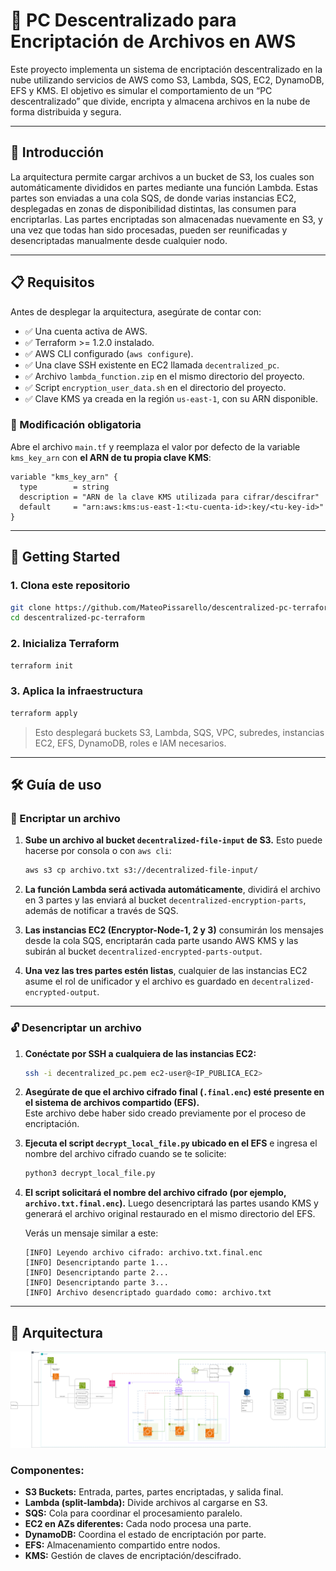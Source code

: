 
# 🧠 PC Descentralizado para Encriptación de Archivos en AWS

Este proyecto implementa un sistema de encriptación descentralizado en la nube utilizando servicios de AWS como S3, Lambda, SQS, EC2, DynamoDB, EFS y KMS. El objetivo es simular el comportamiento de un “PC descentralizado” que divide, encripta y almacena archivos en la nube de forma distribuida y segura.

---

## 📘 Introducción

La arquitectura permite cargar archivos a un bucket de S3, los cuales son automáticamente divididos en partes mediante una función Lambda. Estas partes son enviadas a una cola SQS, de donde varias instancias EC2, desplegadas en zonas de disponibilidad distintas, las consumen para encriptarlas. Las partes encriptadas son almacenadas nuevamente en S3, y una vez que todas han sido procesadas, pueden ser reunificadas y desencriptadas manualmente desde cualquier nodo.

---

## 📋 Requisitos

Antes de desplegar la arquitectura, asegúrate de contar con:

- ✅ Una cuenta activa de AWS.
- ✅ Terraform >= 1.2.0 instalado.
- ✅ AWS CLI configurado (`aws configure`).
- ✅ Una clave SSH existente en EC2 llamada `decentralized_pc`.
- ✅ Archivo `lambda_function.zip` en el mismo directorio del proyecto.
- ✅ Script `encryption_user_data.sh` en el directorio del proyecto.
- ✅ Clave KMS ya creada en la región `us-east-1`, con su ARN disponible.

### 🔁 Modificación obligatoria

Abre el archivo `main.tf` y reemplaza el valor por defecto de la variable `kms_key_arn` con **el ARN de tu propia clave KMS**:

```hcl
variable "kms_key_arn" {
  type        = string
  description = "ARN de la clave KMS utilizada para cifrar/descifrar"
  default     = "arn:aws:kms:us-east-1:<tu-cuenta-id>:key/<tu-key-id>"
}
```

---

## 🚀 Getting Started

### 1. Clona este repositorio
```bash
git clone https://github.com/MateoPissarello/descentralized-pc-terraform.git
cd descentralized-pc-terraform
```

### 2. Inicializa Terraform
```bash
terraform init
```

### 3. Aplica la infraestructura
```bash
terraform apply
```

> Esto desplegará buckets S3, Lambda, SQS, VPC, subredes, instancias EC2, EFS, DynamoDB, roles e IAM necesarios.

---

## 🛠️ Guía de uso

### 🔐 Encriptar un archivo

1. **Sube un archivo al bucket `decentralized-file-input` de S3.**
   Esto puede hacerse por consola o con `aws cli`:
   ```bash
   aws s3 cp archivo.txt s3://decentralized-file-input/
   ```

2. **La función Lambda será activada automáticamente**, dividirá el archivo en 3 partes y las enviará al bucket `decentralized-encryption-parts`, además de notificar a través de SQS.

3. **Las instancias EC2 (Encryptor-Node-1, 2 y 3)** consumirán los mensajes desde la cola SQS, encriptarán cada parte usando AWS KMS y las subirán al bucket `decentralized-encrypted-parts-output`.

4. **Una vez las tres partes estén listas**, cualquier de las instancias EC2 asume el rol de unificador y el archivo es guardado en `decentralized-encrypted-output`.

---

### 🔓 Desencriptar un archivo

1. **Conéctate por SSH a cualquiera de las instancias EC2:**
   ```bash
   ssh -i decentralized_pc.pem ec2-user@<IP_PUBLICA_EC2>
   ```

2. **Asegúrate de que el archivo cifrado final (`.final.enc`) esté presente en el sistema de archivos compartido (EFS).**  
   Este archivo debe haber sido creado previamente por el proceso de encriptación.

3. **Ejecuta el script `decrypt_local_file.py` ubicado en el EFS** e ingresa el nombre del archivo cifrado cuando se te solicite:
   ```bash
   python3 decrypt_local_file.py
   ```

4. **El script solicitará el nombre del archivo cifrado (por ejemplo, `archivo.txt.final.enc`).**
   Luego desencriptará las partes usando KMS y generará el archivo original restaurado en el mismo directorio del EFS.

   Verás un mensaje similar a este:
   ```
   [INFO] Leyendo archivo cifrado: archivo.txt.final.enc
   [INFO] Desencriptando parte 1...
   [INFO] Desencriptando parte 2...
   [INFO] Desencriptando parte 3...
   [INFO] Archivo desencriptado guardado como: archivo.txt
   ```

---

## 🧱 Arquitectura

![Arquitectura Descentralizada](./img/Arquitectura%20complejos.png)

### Componentes:

- **S3 Buckets:** Entrada, partes, partes encriptadas, y salida final.
- **Lambda (split-lambda):** Divide archivos al cargarse en S3.
- **SQS:** Cola para coordinar el procesamiento paralelo.
- **EC2 en AZs diferentes:** Cada nodo procesa una parte.
- **DynamoDB:** Coordina el estado de encriptación por parte.
- **EFS:** Almacenamiento compartido entre nodos.
- **KMS:** Gestión de claves de encriptación/descifrado.
